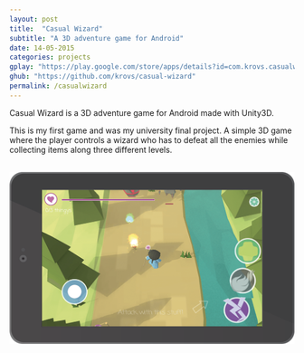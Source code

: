 ```yaml
---
layout: post
title:  "Casual Wizard"
subtitle: "A 3D adventure game for Android"
date: 14-05-2015
categories: projects
gplay: "https://play.google.com/store/apps/details?id=com.krovs.casualwizard"
ghub: "https://github.com/krovs/casual-wizard"
permalink: /casualwizard
---
```


Casual Wizard is a 3D adventure game for Android made with Unity3D.

This is my first game and was my university final project. A simple 3D game where the player controls a wizard who has to
defeat all the enemies while collecting items along three different levels.
<br><br>


<div class="row">
    <div class="col-xs-12 col-sm-12 col-md-12">
        <a href="#" class="thumbnail">
            <img src="/images/cw1.png" class="img-responsive">
        </a>
    </div>
</div>
